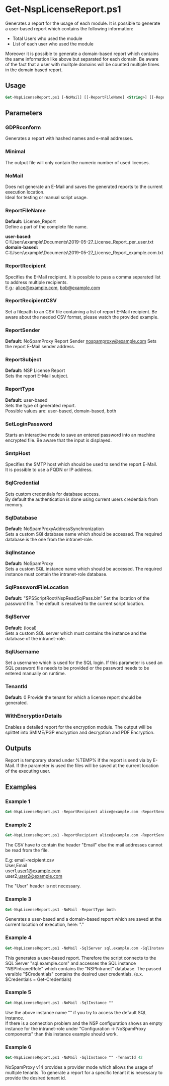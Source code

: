 
# Get-NspLicenseReport.ps1

Generates a report for the usage of each module.
It is possible to generate a user-based report which contains the following information:

 - Total Users who used the module
 - List of each user who used the module
 
Moreover it is possible to generate a domain-based report which contains the same information like above but separated for each domain. 
Be aware of the fact that a user with mulitple domains will be counted multiple times in the domain based report.

## Usage 

```ps
Get-NspLicenseReport.ps1 [-NoMail] [[-ReportFileName] <String>] [[-ReportRecipient] <String[]>] [[-ReportRecipientCSV] <String>] [[-ReportSender] <String>] [[-ReportSubject] <String>] [[-ReportType] <String>] [[-SmtpHost] <String>] [[-SqlCredential] <PSCredential>] [[-SqlUsername] <String>] [[-SqlPasswordFileLocation] <String>] [[-SqlDatabase] <String>] [[-SqlInstance] <String>] [[-SqlServer] <String>] [-WithEncryptionDetails] [-GDPRconform] [-Minimal] [[-TenantId] <Int32>] [-SetLoginPassword] [<CommonParameters>][-NoMail] [[-ReportFileName] <String>] [[-ReportRecipient] <String[]>] [[-ReportRecipientCSV] <String>][[-ReportSender] <String>] [[-ReportSubject] <String>] [[-ReportType] user-based | domain-based | both] [[-SmtpHost] <String>] [[-SqlCredential] <PSCredential>] [[-SqlDatabase] <String>] [[-SqlInstance]<String>] [[-SqlServer] <String>] [[-TenantId] <Int32>] [<CommonParameters>]
```

## Parameters
### GDPRconform
Generates a report with hashed names and e-mail addresses.

### Minimal
The output file will only contain the numeric number of used licenses.

### NoMail
Does not generate an E-Mail and saves the generated reports to the current execution location.  
Ideal for testing or manual script usage.

### ReportFileName
**Default:** License_Report  
Define a part of the complete file name.
 
**user-based:**  
    C:\Users\example\Documents\2019-05-27_License_Report_per_user.txt  
**domain-based:**  
    C:\Users\example\Documents\2019-05-27_License_Report_example.com.txt  
	
### ReportRecipient
Specifies the E-Mail recipient. It is possible to pass a comma separated list to address multiple recipients.  
E.g.: alice@example.com, bob@example.com

### ReportRecipientCSV
Set a filepath to an CSV file containing a list of report E-Mail recipient. Be aware about the needed CSV format, please watch the provided example.

### ReportSender
**Default:** NoSpamProxy Report Sender <nospamproxy@example.com>
Sets the report E-Mail sender address.
  
### ReportSubject
**Default:** NSP License Report  
Sets the report E-Mail subject.
	
### ReportType
**Default:** user-based  
Sets the type of generated report.    
Possible values are: user-based, domain-based, both

### SetLoginPassword
Starts an interactive mode to save an entered password into an machine encrypted file.
Be aware that the input is displayed.

### SmtpHost
Specifies the SMTP host which should be used to send the report E-Mail.  
It is possible to use a FQDN or IP address.
	
### SqlCredential
Sets custom credentials for database access.  
By default the authentication is done using current users credentials from memory.

### SqlDatabase
**Default:** NoSpamProxyAddressSynchronization  
Sets a custom SQl database name which should be accessed. The required database is the one from the intranet-role.

### SqlInstance
**Default:** NoSpamProxy  
Sets a custom SQL instance name which should be accessed. The required instance must contain the intranet-role database.

### SqlPasswordFileLocation
**Default:** "$PSScriptRoot\NspReadSqlPass.bin"
Set the location of the password file. The default is resolved to the current script location.

### SqlServer
**Default:** (local)  
Sets a custom SQL server which must contains the instance and the database of the intranet-role.

### SqlUsername
Set a username which is used for the SQL login. 
If this parameter is used an SQL password file needs to be provided or the password needs to be entered manually on runtime.

### TenantId
**Default:** 0
Provide the tenant for which a license report should be generated.

### WithEncryptionDetails
Enables a detailed report for the encryption module.
The output will be splittet into SMIME/PGP encryption and decryption and PDF Encryption.

## Outputs
Report is temporary stored under %TEMP% if the report is send via by E-Mail.
If the parameter <NoMail> is used the files will be saved at the current location of the executing user.

## Examples

### Example 1
```ps
Get-NspLicenseReport.ps1 -ReportRecipient alice@example.com -ReportSender nospamproxy@example.com -ReportSubject "Example Report" -SmtpHost mail.example.com
```

### Example 2
```ps
Get-NspLicenseReport.ps1 -ReportRecipient alice@example.com -ReportSender nospamproxy@example.com -ReportSubject "Example Report" -SmtpHost mail.example.com -ReportRecipientCSV "C:\Users\example\Documents\email-recipient.csv"
```
The CSV have to contain the header "Email" else the mail addresses cannot be read from the file.  

E.g: email-recipient.csv  
User,Email  
user1,user1@example.com  
user2,user2@example.com  

The "User" header is not necessary.  

### Example 3
```ps
Get-NspLicenseReport.ps1 -NoMail -ReportType both
```
Generates a user-based and a domain-based report which are saved at the current location of execution, here: ".\"

### Example 4
```ps
Get-NspLicenseReport.ps1 -NoMail -SqlServer sql.example.com -SqlInstance NSPIntranetRole -SqlDatabase NSPIntranet -SqlCredential $Credentials
```
This generates a user-based report. Therefore the script connects to the SQL Server "sql.example.com" and accesses the SQL instance "NSPIntranetRole" which contains the "NSPIntranet" database.
The passed varaible "$Credentials" contains the desired user credentials. (e.x. $Credentials = Get-Credentials)
### Example 5
```ps
Get-NspLicenseReport.ps1 -NoMail -SqlInstance ""
```
Use the above instance name "" if you try to access the default SQL instance.  
If there is a connection problem and the NSP configuration shows an empty instance for the intranet-role under "Configuration -> NoSpamProxy components" than this instance example should work.
### Example 6
```ps
Get-NspLicenseReport.ps1 -NoMail -SqlInstance "" -TenantId 42
```
NoSpamProxy v14 provides a provider mode which allows the usage of multiple tenants.
To generate a report for a specific tenant it is necessary to provide the desired tenant id.
